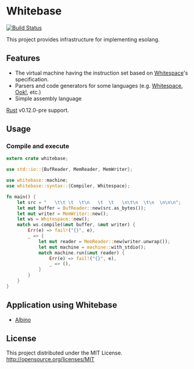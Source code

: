 # Whitebase
[![Build Status](https://travis-ci.org/faultier/whitebase.svg?branch=master)](https://travis-ci.org/faultier/whitebase)

This project provides infrastructure for implementing esolang.

## Features

- The virtual machine having the instruction set based on [Whitespace](http://compsoc.dur.ac.uk/whitespace/index.php)'s specification.
- Parsers and code generators for some languages (e.g. [Whitespace](http://compsoc.dur.ac.uk/whitespace/index.php), [Ook!](http://www.dangermouse.net/esoteric/ook.html), etc.)
- Simple assembly language

[Rust](http://www.rust-lang.org/) v0.12.0-pre support.

## Usage

### Compile and execute

```rust
extern crate whitebase;

use std::io::{BufReader, MemReader, MemWriter};

use whitebase::machine;
use whitebase::syntax::{Compiler, Whitespace};

fn main() {
    let src = "   \t\t \t  \t\n   \t  \t   \n\t\n  \t\n  \n\n\n";
    let mut buffer = BufReader::new(src.as_bytes());
    let mut writer = MemWriter::new();
    let ws = Whitespace::new();
    match ws.compile(&mut buffer, &mut writer) {
        Err(e) => fail!("{}", e),
        _ => {
            let mut reader = MemReader::new(writer.unwrap());
            let mut machine = machine::with_stdio();
            match machine.run(&mut reader) {
                Err(e) => fail!("{}", e),
                _ => (),
            }
        }
    }
}
```

## Application using Whitebase

- [Albino](https://github.com/faultier/rust-albino)

## License

This project distributed under the MIT License.
http://opensource.org/licenses/MIT
